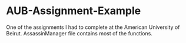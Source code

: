 # AUB-Assignment-Example
One of the assignments I had to complete at the American University of Beirut. 
AssassinManager file contains most of the functions. 
